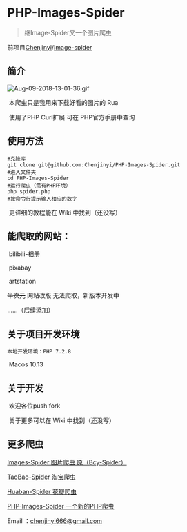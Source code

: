 # PHP-Images-Spider

> 继Image-Spider又一个图片爬虫

前项目[Chenjinyi](https://github.com/Chenjinyi)/[Image-spider](https://github.com/Chenjinyi/Image-spider) 

## 简介

![Aug-09-2018-13-01-36.gif](https://sz.ali.ftc.red/ftc/2018/08/09/Aug-09-2018-13-01-36.gif)

​	本爬虫只是我用来下载好看的图片的 Rua

​	使用了PHP Curl扩展 可在 PHP官方手册中查询

## 使用方法

```shell
#克隆库
git clone git@github.com:Chenjinyi/PHP-Images-Spider.git
#进入文件夹
cd PHP-Images-Spider
#运行爬虫（需有PHP环境）
php spider.php
#按命令行提示输入相应的数字
```

​	更详细的教程能在 Wiki 中找到（还没写）

## 能爬取的网站：

​	bilibili-相册

​	pixabay

​	artstation

~~半次元~~ 网站改版 无法爬取，新版本开发中

……（后续添加）

## 关于项目开发环境

 	本地开发环境：PHP 7.2.8

​				   Macos 10.13

## 关于开发

​	欢迎各位push fork 

​	关于更多可以在 Wiki 中找到（还没写）

## 更多爬虫

[Images-Spider 图片爬虫 原（Bcy-Spider）](https://github.com/Chenjinyi/Image-spider)

[TaoBao-Spider 淘宝爬虫](https://github.com/Chenjinyi/solid-computing-machine/tree/master/taobao-spider)

[Huaban-Spider 花瓣爬虫](https://github.com/Chenjinyi/solid-computing-machine/tree/master/huaban-spider)

[PHP-Images-Spider 一个新的PHP爬虫](https://github.com/Chenjinyi/PHP-Images-Spider)



Email ：chenjinyi666@gmail.com